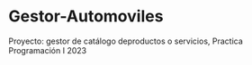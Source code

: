 # Gestor-Automoviles
Proyecto: gestor de catálogo deproductos o servicios, Practica Programación I 2023
